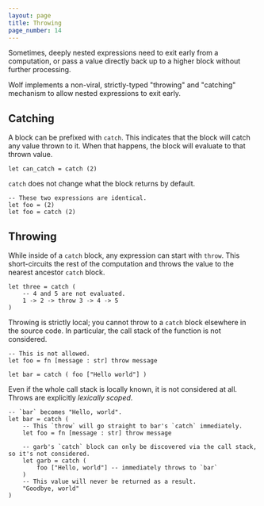 ```yaml
---
layout: page
title: Throwing
page_number: 14
---
```


Sometimes, deeply nested expressions need to exit early from a computation, or pass a value directly back up to a higher block without further processing.

Wolf implements a non-viral, strictly-typed "throwing" and "catching" mechanism to allow nested expressions to exit early.

## Catching

A block can be prefixed with `catch`. This indicates that the block will catch any value thrown to it.
When that happens, the block will evaluate to that thrown value.

<!--wolf-->
```
let can_catch = catch (2)
```

`catch` does not change what the block returns by default.

<!--wolf-->
```
-- These two expressions are identical.
let foo = (2)
let foo = catch (2)
```

## Throwing

While inside of a `catch` block, any expression can start with `throw`. 
This short-circuits the rest of the computation and throws the value to the nearest ancestor `catch` block.

<!--wolf-->
```
let three = catch (
	-- 4 and 5 are not evaluated.
	1 -> 2 -> throw 3 -> 4 -> 5
)
```

Throwing is strictly local; you cannot throw to a `catch` block elsewhere in the source code.
In particular, the call stack of the function is not considered.

<!--wolf-->
```
-- This is not allowed.
let foo = fn [message : str] throw message

let bar = catch ( foo ["Hello world"] )
```

Even if the whole call stack is locally known, it is not considered at all.
Throws are explicitly _lexically scoped_.

<!--wolf-->
```
-- `bar` becomes "Hello, world".
let bar = catch (
	-- This `throw` will go straight to bar's `catch` immediately.
	let foo = fn [message : str] throw message

	-- garb's `catch` block can only be discovered via the call stack, so it's not considered. 
	let garb = catch (
		foo ["Hello, world"] -- immediately throws to `bar`
	)
	-- This value will never be returned as a result.
	"Goodbye, world"
)
```